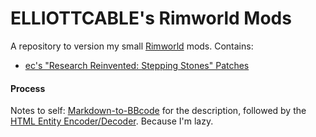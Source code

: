 ELLIOTTCABLE's Rimworld Mods
============================

A repository to version my small [Rimworld][] mods. Contains:

 - [ec's "Research Reinvented: Stepping Stones" Patches](/research-reinvented-stepping-stones-patches)

   [Rimworld]: <https://store.steampowered.com/app/294100/RimWorld/>

#### Process

Notes to self: [Markdown-to-BBcode](https://ddormer.github.io/markdown-to-bbcode-site/) for the description, followed by the [HTML Entity Encoder/Decoder](https://mothereff.in/html-entities). Because I'm lazy.
